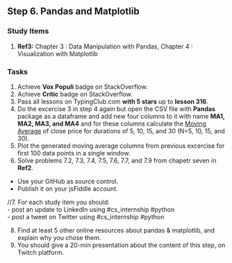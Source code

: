 ## Step 6. Pandas and Matplotlib

### Study Items
  1. **Ref3:** Chapter 3 : Data Manipulation with Pandas, Chapter 4 : Visualization with Matplotlib

### Tasks
 1. Achieve **Vox Populi** badge on StackOverflow.
 2. Achieve **Critic** badge on StackOverflow.
 3. Pass all lessons on TypingClub.com **with 5 stars** up to **lesson 316**.
 4. Do the excercise 3 in step 4 again but open the CSV file with **Pandas** package as a dataframe and add new four columns to it with name **MA1, MA2, MA3, and MA4** and for these columns calculate the [Moving Average](https://en.wikipedia.org/wiki/Moving_average) of close price for durations of 5, 10, 15, and 30 (N=5, 10, 15, and 30).
 5. Plot the generated moving average columns from previous excercise for first 100 data points in a single window.
 6. Solve problems 7.2, 7.3, 7.4, 7.5, 7.6, 7.7, and 7.9 from chapetr seven in **Ref2**.
 
   - Use your GitHub as source control.
   - Publish it on your jsFiddle account.
   
 //7. For each study item you should:  
     - post an update to LinkedIn using #cs_internship #python  
     - post a tweet on Twitter using #cs_internship #python
     
 8. Find at least 5 other online resources about pandas & matplotlib, and explain why you chose them.
 9. You should give a 20-min presentation about the content of this step, on Twitch platform.
